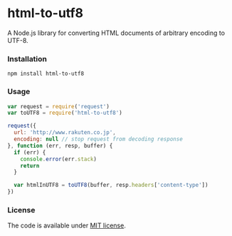 # html-to-utf8

A Node.js library for converting HTML documents of arbitrary encoding to UTF-8.

### Installation

```shell
npm install html-to-utf8
```

### Usage

```javascript
var request = require('request')
var toUTF8 = require('html-to-utf8')

request({
  url: 'http://www.rakuten.co.jp',
  encoding: null // stop request from decoding response
}, function (err, resp, buffer) {
  if (err) {
    console.error(err.stack)
    return
  }

  var htmlInUTF8 = toUTF8(buffer, resp.headers['content-type'])
})
```

### License

The code is available under [MIT license](LICENSE).
